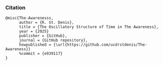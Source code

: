 ### Citation

    @misc{The-Awarenesss,
          author = {R. St. Denis},
          title = {The Oscillatory Structure of Time in The Awareness},
          year = {2025}
          publisher = {GitHub},
          journal = {GitHub repository},
          howpublished = {\url{https://github.com/ucdrstdenis/The-Awareness}}
          %commit = {e939117}
    }

